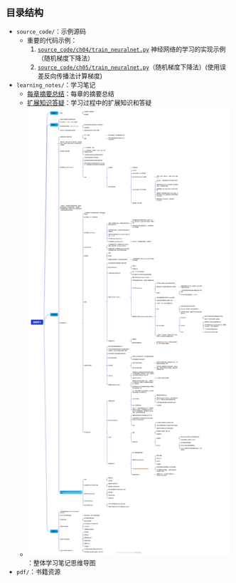 ## 目录结构

- `source_code/`：示例源码
  - 重要的代码示例：
    1. [`source_code/ch04/train_neuralnet.py`](source_code/ch04/train_neuralnet.py) 神经网络的学习的实现示例（随机梯度下降法）
    2. [`source_code/ch05/train_neuralnet.py`](source_code/ch05/train_neuralnet.py)（随机梯度下降法）(使用误差反向传播法计算梯度)
- `learning_notes/`：学习笔记
  - [每章摘要总结](learning_notes/每章摘要总结.md)：每章的摘要总结
  - [扩展知识答疑](learning_notes/扩展知识答疑.md)：学习过程中的扩展知识和答疑
  - ![整体学习笔记思维导图](learning_notes/深度学习.jpg)：整体学习笔记思维导图
- `pdf/`：书籍资源
